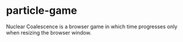 # particle-game
Nuclear Coalescence is a browser game in which time progresses only when resizing the browser window.
